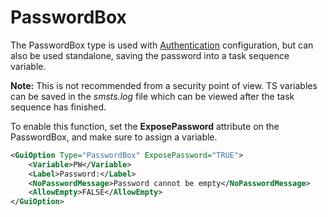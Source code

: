 # PasswordBox

The PasswordBox type is used with [Authentication](/documentation/Authentication/README.md) configuration, but can also be used standalone, saving the password into a task sequence variable. 

**Note:** This is not recommended from a security point of view. TS variables can be saved in the _smsts.log_ file which can be viewed after the task sequence has finished. 

To enable this function, set the **ExposePassword** attribute on the PasswordBox, and make sure to assign a variable. 


```xml
<GuiOption Type="PasswordBox" ExposePassword="TRUE">
    <Variable>PW</Variable>
    <Label>Password:</Label>
    <NoPasswordMessage>Password cannot be empty</NoPasswordMessage>
    <AllowEmpty>FALSE</AllowEmpty>
</GuiOption>
```